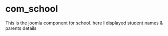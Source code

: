 com_school
==========

This is the joomla component for school..here I displayed student names &amp; parents details
